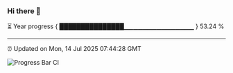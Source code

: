 ### Hi there 👋

⏳ Year progress { ███████████████▁▁▁▁▁▁▁▁▁▁▁▁▁▁▁ } 53.24 %

---

⏰ Updated on Mon, 14 Jul 2025 07:44:28 GMT

![Progress Bar CI](https://github.com/IshwaranRudhara/GIT-ACTION/workflows/Progress%20Bar%20CI/badge.svg)
